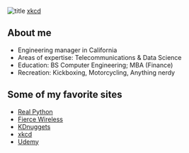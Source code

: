 ![title](https://imgs.xkcd.com/comics/correlation.png) [xkcd](https://xkcd.com/license.html)

## About me
* Engineering manager in California
* Areas of expertise: Telecommunications & Data Science
* Education: BS Computer Engineering; MBA (Finance)
* Recreation: Kickboxing, Motorcycling, Anything nerdy

## Some of my favorite sites
* [Real Python](https://realpython.com/)
* [Fierce Wireless](https://www.fiercewireless.com/)
* [KDnuggets](https://www.kdnuggets.com)
* [xkcd](https://xkcd.com/)
* [Udemy](https://www.udemy.com/)
